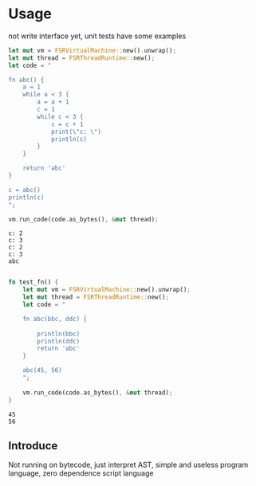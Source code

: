# Usage

not write interface yet, unit tests have some examples

```Rust
let mut vm = FSRVirtualMachine::new().unwrap();
let mut thread = FSRThreadRuntime::new();
let code = "

fn abc() {
    a = 1
    while a < 3 {
        a = a + 1
        c = 1
        while c < 3 {
            c = c + 1
            print(\"c: \")
            println(c)
        }
    }

    return 'abc'
}

c = abc()
println(c)
";

vm.run_code(code.as_bytes(), &mut thread);
```

```
c: 2
c: 3
c: 2
c: 3
abc
```

```rust

fn test_fn() {
    let mut vm = FSRVirtualMachine::new().unwrap();
    let mut thread = FSRThreadRuntime::new();
    let code = "

    fn abc(bbc, ddc) {
        
        println(bbc)
        println(ddc)
        return 'abc'
    }

    abc(45, 56)
    ";
    
    vm.run_code(code.as_bytes(), &mut thread);
}

```

```
45
56
```

## Introduce
Not running on bytecode, just interpret AST, simple and useless program language, zero dependence script language